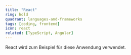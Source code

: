 ```yaml
---
title: "React"
ring: hold
quadrant: languages-and-frameworks
tags: [coding, frontend]
icon: react
related: [TypeScript, Angular]
---
```


React wird zum Beispiel für diese Anwendung verwendet.
